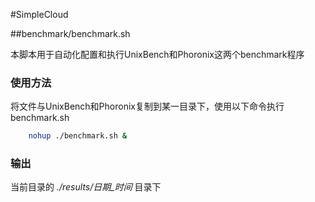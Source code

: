 #SimpleCloud

##benchmark/benchmark.sh

本脚本用于自动化配置和执行UnixBench和Phoronix这两个benchmark程序

### 使用方法
将文件与UnixBench和Phoronix复制到某一目录下，使用以下命令执行benchmark.sh

```bash
    nohup ./benchmark.sh &
```

### 输出
当前目录的 *./results/日期\_时间* 目录下
